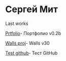 

# Сергей Мит
Last works

[Prtfolio](https://sergmitmin.github.io/port/ "Port")- Портфолио v0.2b

[Walls proj](https://sergmitmin.github.io/Walls/ "My Walls")- Walls v30 

[Test github](https://sergmitmin.github.io/less_14/ "My Test")- Тест GitHub
